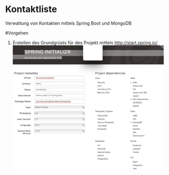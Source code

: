 # Kontaktliste
Verwaltung von Kontakten mittels Spring Boot und MongoDB

#Vorgehen
1. Erstellen des Grundgrüsts für des Projekt mittels http://start.spring.io/.
![alt text](spring_boot_initialzr.tiff "Spring Boot Initializr")



